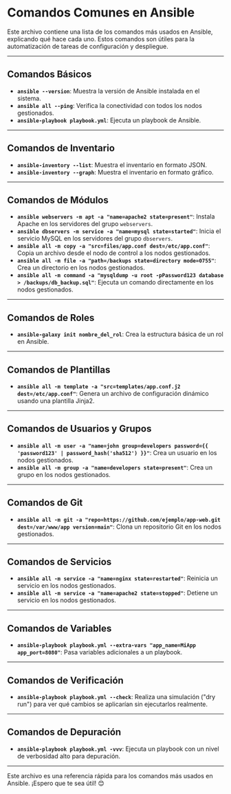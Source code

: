 # Comandos Comunes en Ansible

Este archivo contiene una lista de los comandos más usados en Ansible, explicando qué hace cada uno. Estos comandos son útiles para la automatización de tareas de configuración y despliegue.

---

## Comandos Básicos

- **`ansible --version`**: Muestra la versión de Ansible instalada en el sistema.  
- **`ansible all --ping`**: Verifica la conectividad con todos los nodos gestionados.  
- **`ansible-playbook playbook.yml`**: Ejecuta un playbook de Ansible.  

---

## Comandos de Inventario

- **`ansible-inventory --list`**: Muestra el inventario en formato JSON.  
- **`ansible-inventory --graph`**: Muestra el inventario en formato gráfico.  

---

## Comandos de Módulos

- **`ansible webservers -m apt -a "name=apache2 state=present"`**: Instala Apache en los servidores del grupo `webservers`.  
- **`ansible dbservers -m service -a "name=mysql state=started"`**: Inicia el servicio MySQL en los servidores del grupo `dbservers`.  
- **`ansible all -m copy -a "src=files/app.conf dest=/etc/app.conf"`**: Copia un archivo desde el nodo de control a los nodos gestionados.  
- **`ansible all -m file -a "path=/backups state=directory mode=0755"`**: Crea un directorio en los nodos gestionados.  
- **`ansible all -m command -a "mysqldump -u root -pPassword123 database > /backups/db_backup.sql"`**: Ejecuta un comando directamente en los nodos gestionados.  

---

## Comandos de Roles

- **`ansible-galaxy init nombre_del_rol`**: Crea la estructura básica de un rol en Ansible.  

---

## Comandos de Plantillas

- **`ansible all -m template -a "src=templates/app.conf.j2 dest=/etc/app.conf"`**: Genera un archivo de configuración dinámico usando una plantilla Jinja2.  

---

## Comandos de Usuarios y Grupos

- **`ansible all -m user -a "name=john group=developers password={{ 'password123' | password_hash('sha512') }}"`**: Crea un usuario en los nodos gestionados.  
- **`ansible all -m group -a "name=developers state=present"`**: Crea un grupo en los nodos gestionados.  

---

## Comandos de Git

- **`ansible all -m git -a "repo=https://github.com/ejemplo/app-web.git dest=/var/www/app version=main"`**: Clona un repositorio Git en los nodos gestionados.  

---

## Comandos de Servicios

- **`ansible all -m service -a "name=nginx state=restarted"`**: Reinicia un servicio en los nodos gestionados.  
- **`ansible all -m service -a "name=apache2 state=stopped"`**: Detiene un servicio en los nodos gestionados.  

---

## Comandos de Variables

- **`ansible-playbook playbook.yml --extra-vars "app_name=MiApp app_port=8080"`**: Pasa variables adicionales a un playbook.  

---

## Comandos de Verificación

- **`ansible-playbook playbook.yml --check`**: Realiza una simulación ("dry run") para ver qué cambios se aplicarían sin ejecutarlos realmente.  

---

## Comandos de Depuración

- **`ansible-playbook playbook.yml -vvv`**: Ejecuta un playbook con un nivel de verbosidad alto para depuración.  

---

Este archivo es una referencia rápida para los comandos más usados en Ansible. ¡Espero que te sea útil! 😊